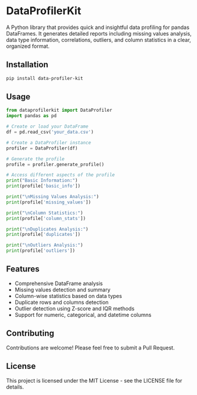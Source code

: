 # DataProfilerKit

A Python library that provides quick and insightful data profiling for pandas DataFrames. It generates detailed reports including missing values analysis, data type information, correlations, outliers, and column statistics in a clear, organized format.

## Installation

```bash
pip install data-profiler-kit
```

## Usage

```python
from dataprofilerkit import DataProfiler
import pandas as pd

# Create or load your DataFrame
df = pd.read_csv('your_data.csv')

# Create a DataProfiler instance
profiler = DataProfiler(df)

# Generate the profile
profile = profiler.generate_profile()

# Access different aspects of the profile
print("Basic Information:")
print(profile['basic_info'])

print("\nMissing Values Analysis:")
print(profile['missing_values'])

print("\nColumn Statistics:")
print(profile['column_stats'])

print("\nDuplicates Analysis:")
print(profile['duplicates'])

print("\nOutliers Analysis:")
print(profile['outliers'])
```

## Features

- Comprehensive DataFrame analysis
- Missing values detection and summary
- Column-wise statistics based on data types
- Duplicate rows and columns detection
- Outlier detection using Z-score and IQR methods
- Support for numeric, categorical, and datetime columns

## Contributing

Contributions are welcome! Please feel free to submit a Pull Request.

## License

This project is licensed under the MIT License - see the LICENSE file for details.